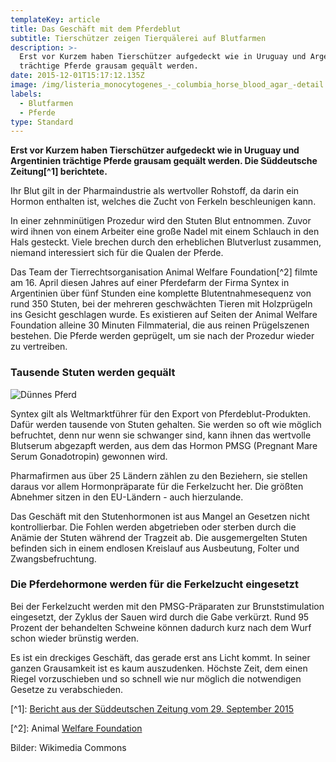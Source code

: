 ```yaml
---
templateKey: article
title: Das Geschäft mit dem Pferdeblut
subtitle: Tierschützer zeigen Tierquälerei auf Blutfarmen
description: >-
  Erst vor Kurzem haben Tierschützer aufgedeckt wie in Uruguay und Argentinien
  trächtige Pferde grausam gequält werden.
date: 2015-12-01T15:17:12.135Z
image: /img/listeria_monocytogenes_-_columbia_horse_blood_agar_-detail.jpg
labels:
  - Blutfarmen
  - Pferde
type: Standard
---
```

**Erst vor Kurzem haben Tierschützer aufgedeckt wie in Uruguay und Argentinien trächtige Pferde grausam gequält werden. Die Süddeutsche Zeitung\[^1] berichtete.**

Ihr Blut gilt in der Pharmaindustrie als wertvoller Rohstoff, da darin ein Hormon enthalten ist, welches die Zucht von Ferkeln beschleunigen kann.

In einer zehnminütigen Prozedur wird den Stuten Blut entnommen. Zuvor wird ihnen von einem Arbeiter eine große Nadel mit einem Schlauch in den Hals gesteckt. Viele brechen durch den erheblichen Blutverlust zusammen, niemand interessiert sich für die Qualen  der Pferde.

Das Team der Tierrechtsorganisation Animal Welfare Foundation\[^2] filmte am 16. April diesen Jahres auf einer Pferdefarm der Firma Syntex in Argentinien über fünf Stunden eine komplette Blutentnahmesequenz von rund 350 Stuten, bei der mehreren geschwächten Tieren mit Holzprügeln ins Gesicht geschlagen wurde. Es existieren auf Seiten der Animal Welfare Foundation alleine 30 Minuten Filmmaterial, die aus reinen Prügelszenen bestehen. Die Pferde werden geprügelt, um sie nach der Prozedur wieder zu vertreiben.

### Tausende Stuten werden gequält

![Dünnes Pferd](/img/skinny_horse_-5910370980-.jpg "Dünnes Pferd")

Syntex gilt als Weltmarktführer für den Export von Pferdeblut-Produkten. Dafür werden tausende von Stuten gehalten. Sie werden so oft wie möglich befruchtet, denn nur wenn sie schwanger sind, kann ihnen das wertvolle Blutserum abgezapft werden, aus dem das Hormon PMSG (Pregnant Mare Serum Gonadotropin) gewonnen wird.

Pharmafirmen aus über 25 Ländern zählen zu den Beziehern, sie stellen daraus vor allem Hormonpräparate für die Ferkelzucht her. Die größten Abnehmer sitzen in den EU-Ländern - auch hierzulande.

Das Geschäft mit den Stutenhormonen ist aus Mangel an Gesetzen nicht kontrollierbar. Die Fohlen werden abgetrieben oder sterben durch die Anämie der Stuten während der Tragzeit ab. Die ausgemergelten Stuten befinden sich in einem endlosen Kreislauf aus Ausbeutung, Folter und Zwangsbefruchtung.

### Die Pferdehormone werden für die Ferkelzucht eingesetzt

Bei der Ferkelzucht werden mit den PMSG-Präparaten zur Brunststimulation eingesetzt, der Zyklus der Sauen wird durch die Gabe verkürzt. Rund 95 Prozent der behandelten Schweine können dadurch kurz nach dem Wurf schon wieder brünstig werden.

Es ist ein dreckiges Geschäft, das gerade erst ans Licht kommt. In seiner ganzen Grausamkeit ist es kaum auszudenken. Höchste Zeit, dem einen Riegel vorzuschieben und so schnell wie nur möglich die notwendigen Gesetze zu verabschieden.

\[^1]: [Bericht aus der Süddeutschen Zeitung vom 29. September 2015](http://www.sueddeutsche.de/wirtschaft/handel-grausamer-bluttransfer-1.2668283)

\[^2]: Animal [Welfare Foundation](http://animal-welfare-foundation.org/)

Bilder: Wikimedia Commons